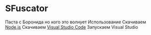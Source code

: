 # SFuscator

   Паста с Боронида но кого это волнует
   Использование
   Скачиваем [Node.js](https://nodejs.org/en/download/)
   Скачиваем [Visual Studio Code](https://code.visualstudio.com/?wt.mc_id=vscom_downloads)
   Запускаем Visual Studio
